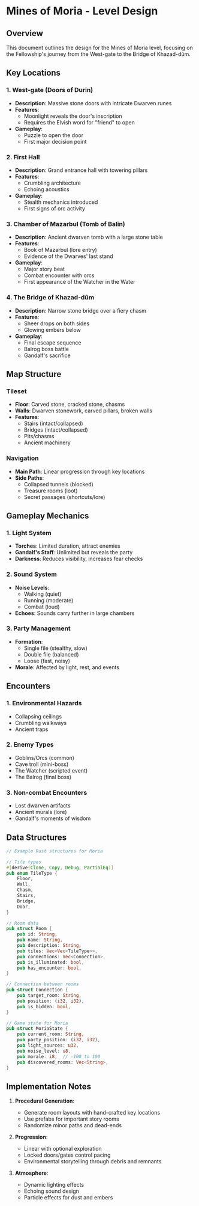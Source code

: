 # Mines of Moria - Level Design

## Overview
This document outlines the design for the Mines of Moria level, focusing on the Fellowship's journey from the West-gate to the Bridge of Khazad-dûm.

## Key Locations

### 1. West-gate (Doors of Durin)
- **Description**: Massive stone doors with intricate Dwarven runes
- **Features**:
  - Moonlight reveals the door's inscription
  - Requires the Elvish word for "friend" to open
- **Gameplay**:
  - Puzzle to open the door
  - First major decision point

### 2. First Hall
- **Description**: Grand entrance hall with towering pillars
- **Features**:
  - Crumbling architecture
  - Echoing acoustics
- **Gameplay**:
  - Stealth mechanics introduced
  - First signs of orc activity

### 3. Chamber of Mazarbul (Tomb of Balin)
- **Description**: Ancient dwarven tomb with a large stone table
- **Features**:
  - Book of Mazarbul (lore entry)
  - Evidence of the Dwarves' last stand
- **Gameplay**:
  - Major story beat
  - Combat encounter with orcs
  - First appearance of the Watcher in the Water

### 4. The Bridge of Khazad-dûm
- **Description**: Narrow stone bridge over a fiery chasm
- **Features**:
  - Sheer drops on both sides
  - Glowing embers below
- **Gameplay**:
  - Final escape sequence
  - Balrog boss battle
  - Gandalf's sacrifice

## Map Structure

### Tileset
- **Floor**: Carved stone, cracked stone, chasms
- **Walls**: Dwarven stonework, carved pillars, broken walls
- **Features**:
  - Stairs (intact/collapsed)
  - Bridges (intact/collapsed)
  - Pits/chasms
  - Ancient machinery

### Navigation
- **Main Path**: Linear progression through key locations
- **Side Paths**:
  - Collapsed tunnels (blocked)
  - Treasure rooms (loot)
  - Secret passages (shortcuts/lore)

## Gameplay Mechanics

### 1. Light System
- **Torches**: Limited duration, attract enemies
- **Gandalf's Staff**: Unlimited but reveals the party
- **Darkness**: Reduces visibility, increases fear checks

### 2. Sound System
- **Noise Levels**:
  - Walking (quiet)
  - Running (moderate)
  - Combat (loud)
- **Echoes**: Sounds carry further in large chambers

### 3. Party Management
- **Formation**:
  - Single file (stealthy, slow)
  - Double file (balanced)
  - Loose (fast, noisy)
- **Morale**: Affected by light, rest, and events

## Encounters

### 1. Environmental Hazards
- Collapsing ceilings
- Crumbling walkways
- Ancient traps

### 2. Enemy Types
- Goblins/Orcs (common)
 - Cave troll (mini-boss)
 - The Watcher (scripted event)
 - The Balrog (final boss)

### 3. Non-combat Encounters
- Lost dwarven artifacts
- Ancient murals (lore)
- Gandalf's moments of wisdom

## Data Structures

```rust
// Example Rust structures for Moria

// Tile types
#[derive(Clone, Copy, Debug, PartialEq)]
pub enum TileType {
    Floor,
    Wall,
    Chasm,
    Stairs,
    Bridge,
    Door,
}

// Room data
pub struct Room {
    pub id: String,
    pub name: String,
    pub description: String,
    pub tiles: Vec<Vec<TileType>>,
    pub connections: Vec<Connection>,
    pub is_illuminated: bool,
    pub has_encounter: bool,
}

// Connection between rooms
pub struct Connection {
    pub target_room: String,
    pub position: (i32, i32),
    pub is_hidden: bool,
}

// Game state for Moria
pub struct MoriaState {
    pub current_room: String,
    pub party_position: (i32, i32),
    pub light_sources: u32,
    pub noise_level: u8,
    pub morale: i8,  // -100 to 100
    pub discovered_rooms: Vec<String>,
}
```

## Implementation Notes
1. **Procedural Generation**:
   - Generate room layouts with hand-crafted key locations
   - Use prefabs for important story rooms
   - Randomize minor paths and dead-ends

2. **Progression**:
   - Linear with optional exploration
   - Locked doors/gates control pacing
   - Environmental storytelling through debris and remnants

3. **Atmosphere**:
   - Dynamic lighting effects
   - Echoing sound design
   - Particle effects for dust and embers
